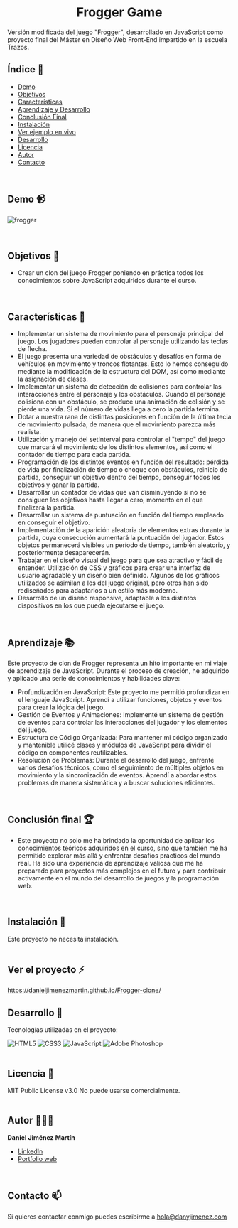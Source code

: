 <h1 align="center" id="title">Frogger Game</h1>

<p id="description">Versión modificada del juego "Frogger", desarrollado en JavaScript como proyecto final del Máster en Diseño Web Front-End impartido en la escuela Trazos.</p>

## Índice 📄

- [Demo](#demo)
- [Objetivos](#objetivos)
- [Características](#caracteristicas)
- [Aprendizaje y Desarrollo](#aprendizaje)
- [Conclusión Final](#conclusion)
- [Instalación](#instalacion)
- [Ver ejemplo en vivo](#ver-proyecto)
- [Desarrollo](#desarrollo)
- [Licencia](#licencia)
- [Autor](#autor)
- [Contacto](#contacto)
<br/>

## <a name="demo"></a>Demo 📹
![frogger](https://github.com/danieljimenezmartin/Frogger-clone/assets/117579989/22663364-85e5-4ed2-afac-0170caabc1b9)

<br/>

## <a name="objetivos"></a>Objetivos 🎯

*   Crear un clon del juego Frogger poniendo en práctica todos los conocimientos sobre JavaScript adquiridos durante el curso.
<br/>

## <a name="caracteristicas"></a>Características 🐸
*   Implementar un sistema de movimiento para el personaje principal del juego. Los jugadores pueden controlar al personaje utilizando las teclas de flecha.
*   El juego presenta una variedad de obstáculos y desafíos en forma de vehículos en movimiento y troncos flotantes. Esto lo hemos conseguido mediante la modificación de la estructura del DOM, así como mediante la asignación de clases.
*   Implementar un sistema de detección de colisiones para controlar las interacciones entre el personaje y los obstáculos. Cuando el personaje colisiona con un obstáculo, se produce una animación de colisión y se pierde una vida. Si el número de vidas llega a cero la partida termina.
*   Dotar a nuestra rana de distintas posiciones en función de la última tecla de movimiento pulsada, de manera que el movimiento parezca más realista.
*   Utilización y manejo del setInterval para controlar el "tempo" del juego que marcará el movimiento de los distintos elementos, así como el contador de tiempo para cada partida.
*   Programación de los distintos eventos en función del resultado: pérdida de vida por finalización de tiempo o choque con obstáculos, reinicio de partida, conseguir un objetivo dentro del tiempo, conseguir todos los objetivos y ganar la partida.
*   Desarrollar un contador de vidas que van disminuyendo si no se consiguen los objetivos hasta llegar a cero, momento en el que finalizará la partida.
*   Desarrollar un sistema de puntuación en función del tiempo empleado en conseguir el objetivo.
*   Implementación de la aparición aleatoria de elementos extras durante la partida, cuya consecución aumentará la puntuación del jugador. Estos objetos permanecerá visibles un período de tiempo, también aleatorio, y posteriormente desaparecerán.
*   Trabajar en el diseño visual del juego para que sea atractivo y fácil de entender. Utilización de CSS y gráficos para crear una interfaz de usuario agradable y un diseño bien definido. Algunos de los gráficos utilizados se asimilan a los del juego original, pero otros han sido rediseñados para adaptarlos a un estilo más moderno.
*   Desarrollo de un diseño responsive, adaptable a los distintos dispositivos en los que pueda ejecutarse el juego.  
<br/>

## <a name="aprendizaje"></a>Aprendizaje 📚
Este proyecto de clon de Frogger representa un hito importante en mi viaje de aprendizaje de JavaScript. Durante el proceso de creación, he adquirido y aplicado una serie de conocimientos y habilidades clave:
*   Profundización en JavaScript: Este proyecto me permitió profundizar en el lenguaje JavaScript. Aprendí a utilizar funciones, objetos y eventos para crear la lógica del juego.
*   Gestión de Eventos y Animaciones: Implementé un sistema de gestión de eventos para controlar las interacciones del jugador y los elementos del juego.
*   Estructura de Código Organizada: Para mantener mi código organizado y mantenible utilicé clases y módulos de JavaScript para dividir el código en componentes reutilizables.
*   Resolución de Problemas: Durante el desarrollo del juego, enfrenté varios desafíos técnicos, como el seguimiento de múltiples objetos en movimiento y la sincronización de eventos. Aprendí a abordar estos problemas de manera sistemática y a buscar soluciones eficientes.
<br/>

## <a name="conclusion"></a>Conclusión final 🏆
*   Este proyecto no solo me ha brindado la oportunidad de aplicar los conocimientos teóricos adquiridos en el curso, sino que también me ha permitido explorar más allá y enfrentar desafíos prácticos del mundo real. Ha sido una experiencia de aprendizaje valiosa que me ha preparado para proyectos más complejos en el futuro y para contribuir activamente en el mundo del desarrollo de juegos y la programación web.
<br/>

## <a name="instalacion"></a>Instalación 🚨 
Este proyecto no necesita instalación.  
<br/>

## <a name="ver-proyecto"></a>Ver el proyecto ⚡
https://danieljimenezmartin.github.io/Frogger-clone/
<br/>

## <a name="desarrollo"></a>Desarrollo 📐

Tecnologías utilizadas en el proyecto:

   ![HTML5](https://img.shields.io/badge/html5-%23E34F26.svg?style=for-the-badge&logo=html5&logoColor=white)
   ![CSS3](https://img.shields.io/badge/css3-%231572B6.svg?style=for-the-badge&logo=css3&logoColor=white)
   ![JavaScript](https://img.shields.io/badge/javascript-%23323330.svg?style=for-the-badge&logo=javascript&logoColor=%23F7DF1E)
   ![Adobe Photoshop](https://img.shields.io/badge/adobe%20photoshop-%2331A8FF.svg?style=for-the-badge&logo=adobe%20photoshop&logoColor=white)  
<br/>

## <a name="licencia"></a>Licencia 📝
MIT Public License v3.0
No puede usarse comercialmente.  
<br/>
  
## <a name="autor"></a>Autor 👨🏽‍💻
**Daniel Jiménez Martín**
* [LinkedIn](https://www.linkedin.com/in/dany-jimenez/)
* [Portfolio web](https://www.danyjimenez.com)  
<br/>

## <a name="contacto"></a>Contacto 📫
Si quieres contactar conmigo puedes escribirme a hola@danyjimenez.com
